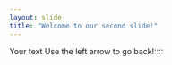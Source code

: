 ```yaml
---
layout: slide
title: "Welcome to our second slide!"
---
```

Your text
Use the left arrow to go back!::::
